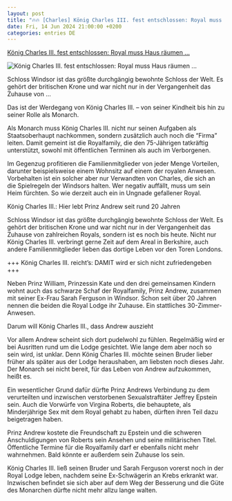 ```yaml
---
layout: post
title: "🔥🔥 [Charles] König Charles III. fest entschlossen: Royal muss Haus räumen ..."
date: Fri, 14 Jun 2024 21:00:00 +0200
categories: entries DE
---
```

[König Charles III. fest entschlossen: Royal muss Haus räumen ...](https://www.schlager.de/news/koenig-charles-prinz-andrew-royal-lodge-windsor-sarah-ferguson/257706/)

![König Charles III. fest entschlossen: Royal muss Haus räumen ...](https://static.schlager.de/uploads/2024/06/www.schlager.de-imago0374360082h-e1718360182827.jpg)

Schloss Windsor ist das größte durchgängig bewohnte Schloss der Welt. Es gehört der britischen Krone und war nicht nur in der Vergangenheit das Zuhause von ...

Das ist der Werdegang von König Charles III. – von seiner Kindheit bis hin zu seiner Rolle als Monarch.

Als Monarch muss König Charles III. nicht nur seinen Aufgaben als Staatsoberhaupt nachkommen, sondern zusätzlich auch noch die “Firma” leiten. Damit gemeint ist die Royalfamily, die den 75-Jährigen tatkräftig unterstützt, sowohl mit öffentlichen Terminen als auch im Verborgenen.

Im Gegenzug profitieren die Familienmitglieder von jeder Menge Vorteilen, darunter beispielsweise einem Wohnsitz auf einem der royalen Anwesen. Vorbehalten ist ein solcher aber nur Verwandten von Charles, die sich an die Spielregeln der Windsors halten. Wer negativ auffällt, muss um sein Heim fürchten. So wie derzeit auch ein in Ungnade gefallener Royal.

König Charles III.: Hier lebt Prinz Andrew seit rund 20 Jahren

Schloss Windsor ist das größte durchgängig bewohnte Schloss der Welt. Es gehört der britischen Krone und war nicht nur in der Vergangenheit das Zuhause von zahlreichen Royals, sondern ist es noch bis heute. Nicht nur König Charles III. verbringt gerne Zeit auf dem Areal in Berkshire, auch andere Familienmitglieder lieben das dortige Leben vor den Toren Londons.

+++ König Charles III. reicht’s: DAMIT wird er sich nicht zufriedengeben +++

Neben Prinz William, Prinzessin Kate und den drei gemeinsamen Kindern wohnt auch das schwarze Schaf der Royalfamily, Prinz Andrew, zusammen mit seiner Ex-Frau Sarah Ferguson in Windsor. Schon seit über 20 Jahren nennen die beiden die Royal Lodge ihr Zuhause. Ein stattliches 30-Zimmer-Anwesen.

Darum will König Charles III., dass Andrew auszieht

Vor allem Andrew scheint sich dort pudelwohl zu fühlen. Regelmäßig wird er bei Ausritten rund um die Lodge gesichtet. Wie lange dem aber noch so sein wird, ist unklar. Denn König Charles III. möchte seinen Bruder lieber früher als später aus der Lodge heraushaben, am liebsten noch dieses Jahr. Der Monarch sei nicht bereit, für das Leben von Andrew aufzukommen, heißt es.

Ein wesentlicher Grund dafür dürfte Prinz Andrews Verbindung zu dem verurteilten und inzwischen verstorbenen Sexualstraftäter Jeffrey Epstein sein. Auch die Vorwürfe von Virgina Roberts, die behauptete, als Minderjährige Sex mit dem Royal gehabt zu haben, dürften ihren Teil dazu beigetragen haben.

Prinz Andrew kostete die Freundschaft zu Epstein und die schweren Anschuldigungen von Roberts sein Ansehen und seine militärischen Titel. Öffentliche Termine für die Royalfamily darf er ebenfalls nicht mehr wahrnehmen. Bald könnte er außerdem sein Zuhause los sein.

König Charles III. ließ seinen Bruder und Sarah Ferguson vorerst noch in der Royal Lodge leben, nachdem seine Ex-Schwägerin an Krebs erkrankt war. Inzwischen befindet sie sich aber auf dem Weg der Besserung und die Güte des Monarchen dürfte nicht mehr allzu lange walten.

